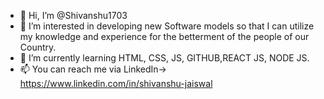 - 👋 Hi, I’m @Shivanshu1703
- 👀 I’m interested in developing new Software models so that I can utilize my knowledge and experience for the betterment of the people of our Country.
- 🌱 I’m currently learning HTML, CSS, JS, GITHUB,REACT JS, NODE JS.
- 📫 You can reach me via LinkedIn-> https://www.linkedin.com/in/shivanshu-jaiswal 

<!---
Shivanshu1703/Shivanshu1703 is a ✨ special ✨ repository because its `README.md` (this file) appears on your GitHub profile.
You can click the Preview link to take a look at your changes.
--->
